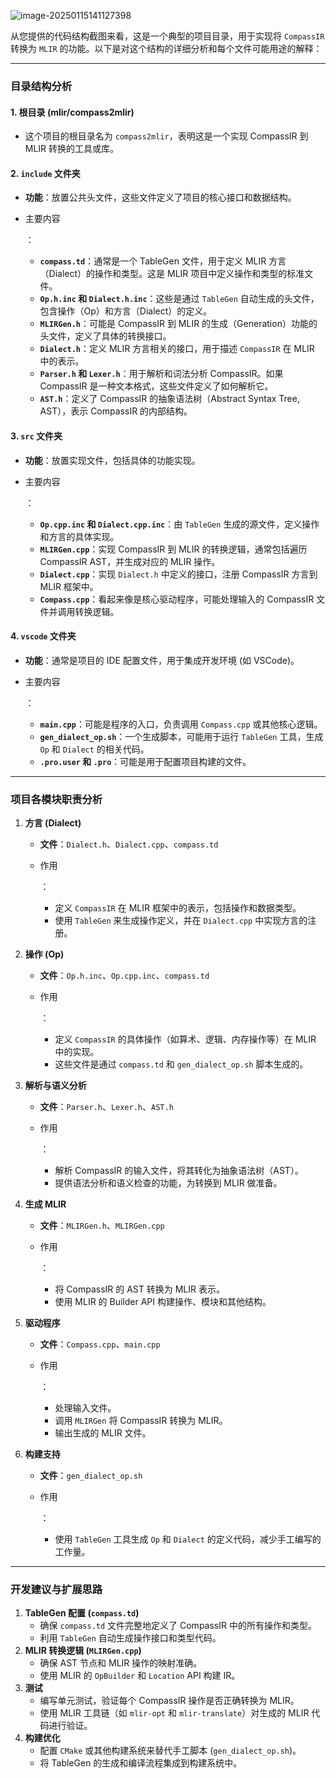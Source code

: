 

![image-20250115141127398](C:\Users\qidson01\Desktop\MarkDown\Compiler\img\image-20250115141127398.png)

从您提供的代码结构截图来看，这是一个典型的项目目录，用于实现将 `CompassIR` 转换为 `MLIR` 的功能。以下是对这个结构的详细分析和每个文件可能用途的解释：

------

### **目录结构分析**

#### **1. 根目录 (mlir/compass2mlir)**

- 这个项目的根目录名为 `compass2mlir`，表明这是一个实现 CompassIR 到 MLIR 转换的工具或库。

#### **2. `include` 文件夹**

- **功能**：放置公共头文件，这些文件定义了项目的核心接口和数据结构。

- 主要内容

  ：

  - **`compass.td`**：通常是一个 TableGen 文件，用于定义 MLIR 方言（Dialect）的操作和类型。这是 MLIR 项目中定义操作和类型的标准文件。
  - **`Op.h.inc` 和 `Dialect.h.inc`**：这些是通过 `TableGen` 自动生成的头文件，包含操作（Op）和方言（Dialect）的定义。
  - **`MLIRGen.h`**：可能是 CompassIR 到 MLIR 的生成（Generation）功能的头文件，定义了具体的转换接口。
  - **`Dialect.h`**：定义 MLIR 方言相关的接口，用于描述 `CompassIR` 在 MLIR 中的表示。
  - **`Parser.h` 和 `Lexer.h`**：用于解析和词法分析 CompassIR。如果 CompassIR 是一种文本格式，这些文件定义了如何解析它。
  - **`AST.h`**：定义了 CompassIR 的抽象语法树（Abstract Syntax Tree, AST），表示 CompassIR 的内部结构。

#### **3. `src` 文件夹**

- **功能**：放置实现文件，包括具体的功能实现。

- 主要内容

  ：

  - **`Op.cpp.inc` 和 `Dialect.cpp.inc`**：由 `TableGen` 生成的源文件，定义操作和方言的具体实现。
  - **`MLIRGen.cpp`**：实现 CompassIR 到 MLIR 的转换逻辑，通常包括遍历 CompassIR AST，并生成对应的 MLIR 操作。
  - **`Dialect.cpp`**：实现 `Dialect.h` 中定义的接口，注册 CompassIR 方言到 MLIR 框架中。
  - **`Compass.cpp`**：看起来像是核心驱动程序，可能处理输入的 CompassIR 文件并调用转换逻辑。

#### **4. `vscode` 文件夹**

- **功能**：通常是项目的 IDE 配置文件，用于集成开发环境 (如 VSCode)。

- 主要内容

  ：

  - **`main.cpp`**：可能是程序的入口，负责调用 `Compass.cpp` 或其他核心逻辑。
  - **`gen_dialect_op.sh`**：一个生成脚本，可能用于运行 `TableGen` 工具，生成 `Op` 和 `Dialect` 的相关代码。
  - **`.pro.user` 和 `.pro`**：可能是用于配置项目构建的文件。

------

### **项目各模块职责分析**

1. **方言 (Dialect)**

   - **文件**：`Dialect.h`、`Dialect.cpp`、`compass.td`

   - 作用

     ：

     - 定义 `CompassIR` 在 MLIR 框架中的表示，包括操作和数据类型。
     - 使用 `TableGen` 来生成操作定义，并在 `Dialect.cpp` 中实现方言的注册。

2. **操作 (Op)**

   - **文件**：`Op.h.inc`、`Op.cpp.inc`、`compass.td`

   - 作用

     ：

     - 定义 `CompassIR` 的具体操作（如算术、逻辑、内存操作等）在 MLIR 中的实现。
     - 这些文件是通过 `compass.td` 和 `gen_dialect_op.sh` 脚本生成的。

3. **解析与语义分析**

   - **文件**：`Parser.h`、`Lexer.h`、`AST.h`

   - 作用

     ：

     - 解析 CompassIR 的输入文件，将其转化为抽象语法树（AST）。
     - 提供语法分析和语义检查的功能，为转换到 MLIR 做准备。

4. **生成 MLIR**

   - **文件**：`MLIRGen.h`、`MLIRGen.cpp`

   - 作用

     ：

     - 将 CompassIR 的 AST 转换为 MLIR 表示。
     - 使用 MLIR 的 Builder API 构建操作、模块和其他结构。

5. **驱动程序**

   - **文件**：`Compass.cpp`、`main.cpp`

   - 作用

     ：

     - 处理输入文件。
     - 调用 `MLIRGen` 将 CompassIR 转换为 MLIR。
     - 输出生成的 MLIR 文件。

6. **构建支持**

   - **文件**：`gen_dialect_op.sh`

   - 作用

     ：

     - 使用 `TableGen` 工具生成 `Op` 和 `Dialect` 的定义代码，减少手工编写的工作量。

------

### **开发建议与扩展思路**

1. **TableGen 配置 (`compass.td`)**
   - 确保 `compass.td` 文件完整地定义了 CompassIR 中的所有操作和类型。
   - 利用 `TableGen` 自动生成操作接口和类型代码。
2. **MLIR 转换逻辑 (`MLIRGen.cpp`)**
   - 确保 AST 节点和 MLIR 操作的映射准确。
   - 使用 MLIR 的 `OpBuilder` 和 `Location` API 构建 IR。
3. **测试**
   - 编写单元测试，验证每个 CompassIR 操作是否正确转换为 MLIR。
   - 使用 MLIR 工具链（如 `mlir-opt` 和 `mlir-translate`）对生成的 MLIR 代码进行验证。
4. **构建优化**
   - 配置 `CMake` 或其他构建系统来替代手工脚本 (`gen_dialect_op.sh`)。
   - 将 TableGen 的生成和编译流程集成到构建系统中。